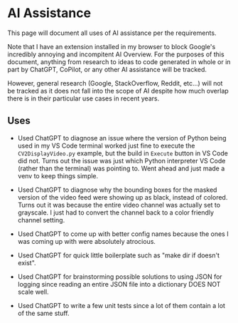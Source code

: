 AI Assistance
=============
This page will document all uses of AI assistance per the requirements. 

Note that I have an extension installed in my browser to block Google's incredibly annoying and incompitent AI Overview. For the purposes of this document, anything from research to ideas to code generated in whole or in part by ChatGPT, CoPilot, or any other AI assistance will be tracked. 

However, general research (Google, StackOverflow, Reddit, etc...) will not be tracked as it does not fall into the scope of AI despite how much overlap there is in their particular use cases in recent years.

Uses
----
* Used ChatGPT to diagnose an issue where the version of Python being used in my VS Code terminal worked just fine to execute the `CV2DisplayVideo.py` example, but the build in `Execute` button in VS Code did not. Turns out the issue was just which Python interpreter VS Code (rather than the terminal) was pointing to. Went ahead and just made a venv to keep things simple.

* Used ChatGPT to diagnose why the bounding boxes for the masked version of the video feed were showing up as black, instead of colored. Turns out it was because the entire video channel was actually set to grayscale. I just had to convert the channel back to a color friendly channel setting.

* Used ChatGPT to come up with better config names because the ones I was coming up with were absolutely atrocious. 

* Used ChatGPT for quick little boilerplate such as "make dir if doesn't exist".

* Used ChatGPT for brainstorming possible solutions to using JSON for logging since reading an entire JSON file into a dictionary DOES NOT scale well.

* Used ChatGPT to write a few unit tests since a lot of them contain a lot of the same stuff.